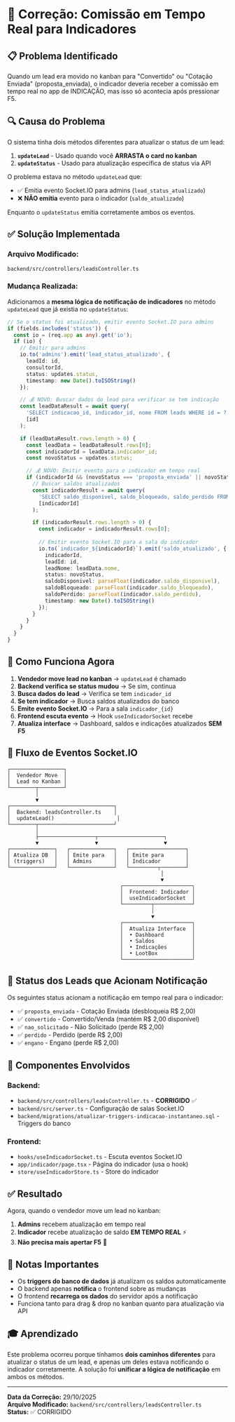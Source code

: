 # 🔄 Correção: Comissão em Tempo Real para Indicadores

## 📋 Problema Identificado

Quando um lead era movido no kanban para "Convertido" ou "Cotação Enviada" (proposta_enviada), o indicador deveria receber a comissão em tempo real no app de INDICAÇÃO, mas isso só acontecia após pressionar F5.

## 🔍 Causa do Problema

O sistema tinha dois métodos diferentes para atualizar o status de um lead:

1. **`updateLead`** - Usado quando você **ARRASTA o card no kanban**
2. **`updateStatus`** - Usado para atualização específica de status via API

O problema estava no método `updateLead` que:
- ✅ Emitia evento Socket.IO para admins (`lead_status_atualizado`)
- ❌ **NÃO emitia** evento para o indicador (`saldo_atualizado`)

Enquanto o `updateStatus` emitia corretamente ambos os eventos.

## ✅ Solução Implementada

### Arquivo Modificado:
`backend/src/controllers/leadsController.ts`

### Mudança Realizada:

Adicionamos a **mesma lógica de notificação de indicadores** no método `updateLead` que já existia no `updateStatus`:

```typescript
// Se o status foi atualizado, emitir evento Socket.IO para admins
if (fields.includes('status')) {
  const io = (req.app as any).get('io');
  if (io) {
    // Emitir para admins
    io.to('admins').emit('lead_status_atualizado', {
      leadId: id,
      consultorId,
      status: updates.status,
      timestamp: new Date().toISOString()
    });

    // 💰 NOVO: Buscar dados do lead para verificar se tem indicação
    const leadDataResult = await query(
      'SELECT indicacao_id, indicador_id, nome FROM leads WHERE id = ?',
      [id]
    );

    if (leadDataResult.rows.length > 0) {
      const leadData = leadDataResult.rows[0];
      const indicadorId = leadData.indicador_id;
      const novoStatus = updates.status;

      // 💰 NOVO: Emitir evento para o indicador em tempo real
      if (indicadorId && (novoStatus === 'proposta_enviada' || novoStatus === 'convertido' || ...)) {
        // Buscar saldos atualizados
        const indicadorResult = await query(
          'SELECT saldo_disponivel, saldo_bloqueado, saldo_perdido FROM indicadores WHERE id = ?',
          [indicadorId]
        );

        if (indicadorResult.rows.length > 0) {
          const indicador = indicadorResult.rows[0];
          
          // Emitir evento Socket.IO para a sala do indicador
          io.to(`indicador_${indicadorId}`).emit('saldo_atualizado', {
            indicadorId,
            leadId: id,
            leadNome: leadData.nome,
            status: novoStatus,
            saldoDisponivel: parseFloat(indicador.saldo_disponivel),
            saldoBloqueado: parseFloat(indicador.saldo_bloqueado),
            saldoPerdido: parseFloat(indicador.saldo_perdido),
            timestamp: new Date().toISOString()
          });
        }
      }
    }
  }
}
```

## 🎯 Como Funciona Agora

1. **Vendedor move lead no kanban** → `updateLead` é chamado
2. **Backend verifica se status mudou** → Se sim, continua
3. **Busca dados do lead** → Verifica se tem `indicador_id`
4. **Se tem indicador** → Busca saldos atualizados do banco
5. **Emite evento Socket.IO** → Para a sala `indicador_{id}`
6. **Frontend escuta evento** → Hook `useIndicadorSocket` recebe
7. **Atualiza interface** → Dashboard, saldos e indicações atualizados **SEM F5**

## 📡 Fluxo de Eventos Socket.IO

```
┌─────────────────┐
│  Vendedor Move  │
│  Lead no Kanban │
└────────┬────────┘
         │
         ▼
┌─────────────────────────────────┐
│  Backend: leadsController.ts    │
│  updateLead()                    │
└────────┬────────────────────────┘
         │
         ├──────────────────┬─────────────────────┐
         ▼                  ▼                     ▼
┌──────────────┐   ┌──────────────┐   ┌──────────────────┐
│ Atualiza DB  │   │ Emite para   │   │ Emite para       │
│ (triggers)   │   │ Admins       │   │ Indicador        │
└──────────────┘   └──────────────┘   └─────────┬────────┘
                                                 │
                                                 ▼
                                    ┌──────────────────────┐
                                    │  Frontend: Indicador │
                                    │  useIndicadorSocket  │
                                    └─────────┬────────────┘
                                              │
                                              ▼
                                    ┌──────────────────────┐
                                    │  Atualiza Interface  │
                                    │  • Dashboard         │
                                    │  • Saldos            │
                                    │  • Indicações        │
                                    │  • LootBox           │
                                    └──────────────────────┘
```

## 🧪 Status dos Leads que Acionam Notificação

Os seguintes status acionam a notificação em tempo real para o indicador:

- ✅ `proposta_enviada` - Cotação Enviada (desbloqueia R$ 2,00)
- ✅ `convertido` - Convertido/Venda (mantém R$ 2,00 disponível)
- ✅ `nao_solicitado` - Não Solicitado (perde R$ 2,00)
- ✅ `perdido` - Perdido (perde R$ 2,00)
- ✅ `engano` - Engano (perde R$ 2,00)

## 🔧 Componentes Envolvidos

### Backend:
- `backend/src/controllers/leadsController.ts` - **CORRIGIDO** ✅
- `backend/src/server.ts` - Configuração de salas Socket.IO
- `backend/migrations/atualizar-triggers-indicacao-instantaneo.sql` - Triggers do banco

### Frontend:
- `hooks/useIndicadorSocket.ts` - Escuta eventos Socket.IO
- `app/indicador/page.tsx` - Página do indicador (usa o hook)
- `store/useIndicadorStore.ts` - Store do indicador

## ✅ Resultado

Agora, quando o vendedor move um lead no kanban:

1. **Admins** recebem atualização em tempo real
2. **Indicador** recebe atualização de saldo **EM TEMPO REAL** ⚡
3. **Não precisa mais apertar F5** 🎉

## 📝 Notas Importantes

- Os **triggers do banco de dados** já atualizam os saldos automaticamente
- O backend apenas **notifica** o frontend sobre as mudanças
- O frontend **recarrega os dados** do servidor após a notificação
- Funciona tanto para drag & drop no kanban quanto para atualização via API

## 🎓 Aprendizado

Este problema ocorreu porque tínhamos **dois caminhos diferentes** para atualizar o status de um lead, e apenas um deles estava notificando o indicador corretamente. A solução foi **unificar a lógica de notificação** em ambos os métodos.

---

**Data da Correção:** 29/10/2025  
**Arquivo Modificado:** `backend/src/controllers/leadsController.ts`  
**Status:** ✅ CORRIGIDO

